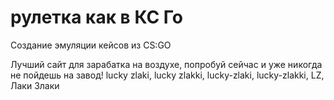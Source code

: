 # рулетка как в КС Го
Создание эмуляции кейсов из CS:GO

Лучший сайт для зарабатка на воздухе, попробуй сейчас и уже никогда не пойдешь на завод!
lucky zlaki, lucky zlakki, lucky-zlaki, lucky-zlakki, LZ, Лаки Злаки
